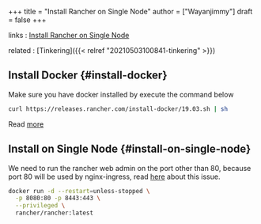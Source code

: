 +++
title = "Install Rancher on Single Node"
author = ["Wayanjimmy"]
draft = false
+++

links
: [Install Rancher on Single Node](https://rancher.com/docs/rancher/v2.0-v2.4/en/installation/other-installation-methods/single-node-docker/)

related
: [Tinkering]({{< relref "20210503100841-tinkering" >}})


## Install Docker {#install-docker}

Make sure you have docker installed by execute the command below

```bash
curl https://releases.rancher.com/install-docker/19.03.sh | sh
```

Read [more](https://rancher.com/docs/rancher/v2.5/en/installation/requirements/installing-docker/)


## Install on Single Node {#install-on-single-node}

We need to run the rancher web admin on the port other than 80, because port 80 will be used by nginx-ingress, read [here](https://github.com/rancher/rancher/issues/12846) about this issue.

```bash
docker run -d --restart=unless-stopped \
  -p 8080:80 -p 8443:443 \
  --privileged \
  rancher/rancher:latest
```
